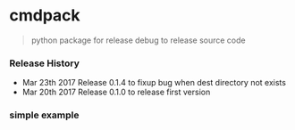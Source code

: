 # cmdpack
> python package for release debug to release source code

### Release History
* Mar 23th 2017 Release 0.1.4 to fixup bug when dest directory not exists
* Mar 20th 2017 Release 0.1.0 to release first version


### simple example
```python

```

